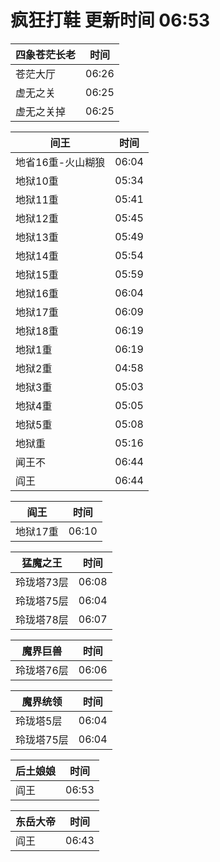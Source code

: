 # 疯狂打鞋 更新时间 06:53

| 四象苍茫长老   | 时间    |
|--------|-------|
| 苍茫大厅 | 06:26 |
| 虚无之关 | 06:25 |
| 虚无之关掉 | 06:25 |

| 间王   | 时间    |
|--------|-------|
| 地省16重-火山糊狼 | 06:04 |
| 地狱10重 | 05:34 |
| 地狱11重 | 05:41 |
| 地狱12重 | 05:45 |
| 地狱13重 | 05:49 |
| 地狱14重 | 05:54 |
| 地狱15重 | 05:59 |
| 地狱16重 | 06:04 |
| 地狱17重 | 06:09 |
| 地狱18重 | 06:19 |
| 地狱1重 | 06:19 |
| 地狱2重 | 04:58 |
| 地狱3重 | 05:03 |
| 地狱4重 | 05:05 |
| 地狱5重 | 05:08 |
| 地狱重 | 05:16 |
| 闻王不 | 06:44 |
| 阎王 | 06:44 |

| 阎王   | 时间    |
|--------|-------|
| 地狱17重 | 06:10 |

| 猛魔之王   | 时间    |
|--------|-------|
| 玲珑塔73层 | 06:08 |
| 玲珑塔75层 | 06:04 |
| 玲珑塔78层 | 06:07 |

| 魔界巨兽   | 时间    |
|--------|-------|
| 玲珑塔76层 | 06:06 |

| 魔界统领   | 时间    |
|--------|-------|
| 玲珑塔5层 | 06:04 |
| 玲珑塔75层 | 06:04 |

| 后土娘娘   | 时间    |
|--------|-------|
| 阎王 | 06:53 |

| 东岳大帝   | 时间    |
|--------|-------|
| 阎王 | 06:43 |